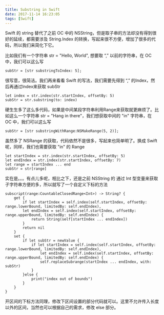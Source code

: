 ```yaml
---
title: Substring in Swift
date: 2017-11-14 16:23:05
tags: [Swift]
---
```

Swift 的 string 替代了之前 OC 中的 NSString，但是取子串的方法却没有得到很好的延续，都需要涉及 String.Index 的转换，写起来很不方便，增加了很多的代码，所以我们来简化下它。   
<!-- more -->  
比如我们有一个字符串 str = "Hello, World", 想要取 “,” 以前的字符串，在 OC 中，我们可以这么写   

	subStr = [str substringToIndex: 5];  

很写意，很简洁。我们再来看看 Swift 的写法，我们需要先得到 “,” 的Index，然后再通过Index来获取 subStr   

	let index = str.index(str.startIndex, offsetBy: 5)
	subStr = str.substring(to: index)

硬生生多了这么多代码，如果是中间某段字符串利用Range来获取就更麻烦了。比如这么一个字符串 str = "Hang in there"，我们想获取中间的 "in" 字符串，在 OC 中，我们可以这么写  

	subStr = [str substringWithRange:NSMakeRange(5, 2)];

虽然多了 NSRange 的获取，代码依然不是很多，写起来也简单明了。换成 Swift 呢，同样，我们也需要获取 "in" 的 Range  

	let startIndex = str.index(str.startIndex, offsetBy: 5)
	let endIndex = str.index(str.startIndex, offsetBy: 7)
	let range = startIndex ... end
	subStr = str[range]
	
实在是。。。有点儿多呢，相比之下，还是之前 NSString 的 通过 Int 型变量来获取子字符串方便的多，所以就写了一个自定义下标的方法 

    subscript(range:CountableClosedRange<Int>) -> String? {
        get {
            if let startIndex = self.index(self.startIndex, offsetBy: range.lowerBound, limitedBy: self.endIndex),
            let endIndex = self.index(self.startIndex, offsetBy: range.upperBound, limitedBy: self.endIndex) {
                return String(self[startIndex ... endIndex])
            }
            return nil
        }
        set {
            if let subStr = newValue {
                if let startIndex = self.index(self.startIndex, offsetBy: range.lowerBound, limitedBy: self.endIndex),
                    let endIndex = self.index(self.startIndex, offsetBy: range.upperBound, limitedBy: self.endIndex) {
                    self.replaceSubrange(startIndex ... endIndex, with: subStr)
                }
            }else {
                print("index out of bounds")
            }
        }
    }
    
开区间的下标方法同理，修改下区间设置的部分代码就可以。这里不允许传入长度以外的区间，当然也可以根据自己的需求，修改 else 部分。

